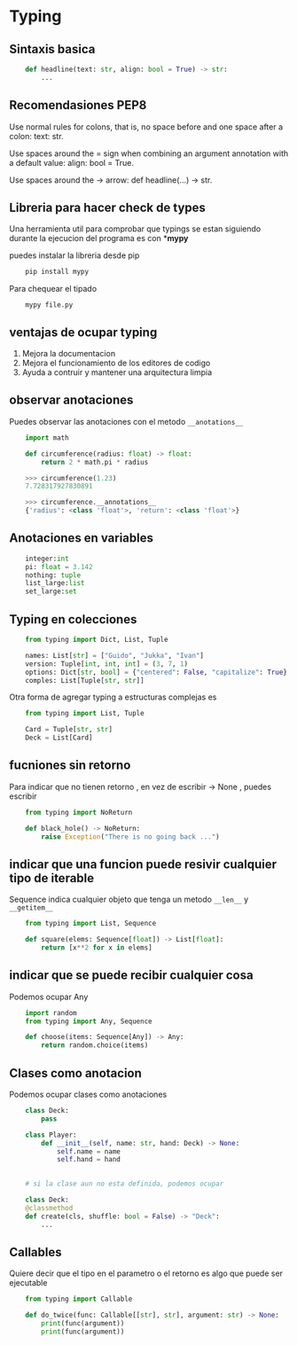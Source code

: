 # Typing

## Sintaxis basica

```python
    def headline(text: str, align: bool = True) -> str:
        ...
```
## Recomendasiones PEP8

Use normal rules for colons, that is, no space before and one space after a colon: text: str.

Use spaces around the = sign when combining an argument annotation with a default value: align: bool = True.

Use spaces around the -> arrow: def headline(...) -> str.

## Libreria para hacer check de types

Una herramienta util para comprobar que typings se estan siguiendo durante la ejecucion del programa es con ***mypy**

puedes instalar la libreria desde pip

```bash
    pip install mypy 
```

Para chequear el tipado

```
    mypy file.py
```

## ventajas de ocupar typing

1. Mejora la documentacion
2. Mejora el funcionamiento de los editores de codigo
3. Ayuda a contruir y mantener una arquitectura limpia

## observar anotaciones

Puedes observar las anotaciones con el metodo ```__anotations__```

```python
    import math

    def circumference(radius: float) -> float:
        return 2 * math.pi * radius

    >>> circumference(1.23)
    7.728317927830891

    >>> circumference.__annotations__
    {'radius': <class 'float'>, 'return': <class 'float'>}
```

## Anotaciones en variables

```python
    integer:int
    pi: float = 3.142
    nothing: tuple
    list_large:list
    set_large:set
```

## Typing en colecciones

```python
    from typing import Dict, List, Tuple

    names: List[str] = ["Guido", "Jukka", "Ivan"]
    version: Tuple[int, int, int] = (3, 7, 1)
    options: Dict[str, bool] = {"centered": False, "capitalize": True}
    comples: List[Tuple[str, str]]
```
Otra forma de agregar typing a estructuras complejas es 

```python
    from typing import List, Tuple

    Card = Tuple[str, str]
    Deck = List[Card]
```

## fucniones sin retorno

Para indicar que no tienen retorno , en vez de escribir -> None , puedes escribir 

```python
    from typing import NoReturn

    def black_hole() -> NoReturn:
        raise Exception("There is no going back ...")
```

## indicar que una funcion puede resivir cualquier tipo de iterable

Sequence indica cualquier objeto que tenga un metodo ```__len__``` y ```__getitem__```

```python
    from typing import List, Sequence

    def square(elems: Sequence[float]) -> List[float]:
        return [x**2 for x in elems]
```

## indicar que se puede recibir cualquier cosa

Podemos ocupar Any

```python
    import random
    from typing import Any, Sequence

    def choose(items: Sequence[Any]) -> Any:
        return random.choice(items)
```

## Clases como anotacion
Podemos ocupar clases como anotaciones
```python
    class Deck:
        pass

    class Player:
        def __init__(self, name: str, hand: Deck) -> None:
            self.name = name
            self.hand = hand
    

    # si la clase aun no esta definida, podemos ocupar 

    class Deck:
    @classmethod
    def create(cls, shuffle: bool = False) -> "Deck":
        ...

```

## Callables

Quiere decir que el tipo en el parametro o el retorno es algo que puede ser ejecutable

```python
    from typing import Callable

    def do_twice(func: Callable[[str], str], argument: str) -> None:
        print(func(argument))
        print(func(argument))

```

